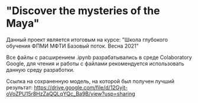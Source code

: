 # "Discover the mysteries of the Maya"
Данный проект является итоговым на курсе:
"Школа глубокого обучения ФПМИ МФТИ
Базовый поток. Весна 2021"

Все файлы с расширением .ipynb разрабатывались в среде Colaboratory Google, для чтения и работы с файлами рекомендуется использовать данную среду разработки.

Ссылка на сохраненную модель, на которой был получен лучший результат:
https://drive.google.com/file/d/12Gyjt-oVoZPU15r8HzZaQQLqYQc_Ba9B/view?usp=sharing
